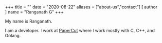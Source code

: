+++
title = ""
date = "2020-08-22"
aliases = ["about-us","contact"]
[ author ]
  name = "Ranganath G"
+++
                
My name is Ranganath. 

I am a developer.
I work at [PaperCut](https://www.papercut.com) where I work mostly with C, C++, and Golang.
